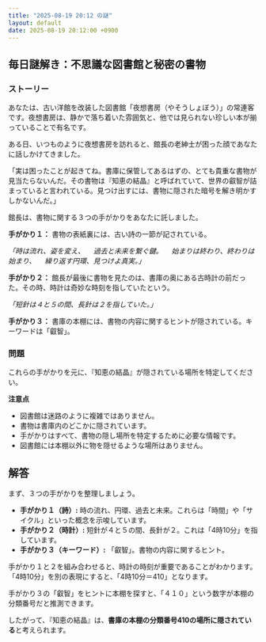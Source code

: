 ```yaml
---
title: "2025-08-19 20:12 の謎"
layout: default
date: 2025-08-19 20:12:00 +0900
---
```

## 毎日謎解き：不思議な図書館と秘密の書物

### ストーリー

あなたは、古い洋館を改装した図書館「夜想書房（やそうしょぼう）」の常連客です。夜想書房は、静かで落ち着いた雰囲気と、他では見られない珍しい本が揃っていることで有名です。

ある日、いつものように夜想書房を訪れると、館長の老紳士が困った顔であなたに話しかけてきました。

「実は困ったことが起きてね。書庫に保管してあるはずの、とても貴重な書物が見当たらないんだ。その書物は『知恵の結晶』と呼ばれていて、世界の叡智が詰まっていると言われている。見つけ出すには、書物に隠された暗号を解き明かすしかないんだ。」

館長は、書物に関する３つの手がかりをあなたに託しました。

**手がかり１：** 書物の表紙裏には、古い詩の一節が記されている。

*「時は流れ、姿を変え、
 　過去と未来を繋ぐ鍵。
 　始まりは終わり、終わりは始まり、
 　繰り返す円環、見つけよ真実。」*

**手がかり２：** 館長が最後に書物を見たのは、書庫の奥にある古時計の前だった。その時、時計は奇妙な時刻を指していたという。

*「短針は４と５の間、長針は２を指していた。」*

**手がかり３：** 書庫の本棚には、書物の内容に関するヒントが隠されている。キーワードは「叡智」。

### 問題

これらの手がかりを元に、『知恵の結晶』が隠されている場所を特定してください。

**注意点**

*   図書館は迷路のように複雑ではありません。
*   書物は書庫内のどこかに隠されています。
*   手がかりはすべて、書物の隠し場所を特定するために必要な情報です。
*   図書館には本棚以外に物を隠せるような場所はありません。

## 解答

まず、３つの手がかりを整理しましょう。

*   **手がかり１（詩）:** 時の流れ、円環、過去と未来。これらは「時間」や「サイクル」といった概念を示唆しています。
*   **手がかり２（時計）:** 短針が４と５の間、長針が２。これは「4時10分」を指しています。
*   **手がかり３（キーワード）:** 「叡智」。書物の内容に関するヒント。

手がかり１と２を組み合わせると、時計の時刻が重要であることがわかります。
「4時10分」を別の表現にすると、「4時10分＝410」となります。

手がかり３の「叡智」をヒントに本棚を探すと、「４１０」という数字が本棚の分類番号だと推測できます。

したがって、『知恵の結晶』は、**書庫の本棚の分類番号410の場所に隠されている**と考えられます。
